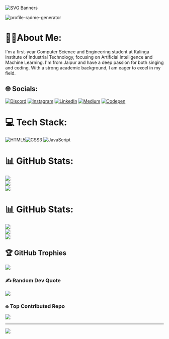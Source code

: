 
![SVG Banners](https://svg-banners.vercel.app/api?type=origin&text1=Hardik%20Gupta%20😃&text2=💖%20An%20Entrepreneur%20,A%20Passionate%20Coder%20and%20Learner&width=900&height=400)


<img height="auto" src="https://komarev.com/ghpvc/?username=technicalranjitofficial&label=Profile%20views&color=0e75b6&style=flat" alt="profile-radme-generator" />



  # 👦🏻About Me:
I'm a first-year Computer Science and Engineering student at Kalinga Institute of Industrial Technology, focusing on Artificial Intelligence and Machine Learning. I'm from Jaipur and have a deep passion for both singing and coding. With a strong academic background, I am eager to excel in my field.


## 🌐 Socials:
[![Discord](https://img.shields.io/badge/Discord-%237289DA.svg?logo=discord&logoColor=white)](https://discord.gg/https://camo.githubusercontent.com/939b5363e8c2433951d755f76895c3f7ab47699a28857f8f04fc7886d988a0c5/68747470733a2f2f696d672e736869656c64732e696f2f7374617469632f76313f6d6573736167653d446973636f7264266c6f676f3d646973636f7264266c6162656c3d26636f6c6f723d373238394441266c6f676f436f6c6f723d7768697465266c6162656c436f6c6f723d267374796c653d666f722d7468652d6261646765) [![Instagram](https://img.shields.io/badge/Instagram-%23E4405F.svg?logo=Instagram&logoColor=white)](https://instagram.com/https://www.instagram.com/hardikguptaofficial63/) [![LinkedIn](https://img.shields.io/badge/LinkedIn-%230077B5.svg?logo=linkedin&logoColor=white)](https://linkedin.com/in/https://www.linkedin.com/in/hardik-gupta-b528072b3/) [![Medium](https://img.shields.io/badge/Medium-12100E?logo=medium&logoColor=white)](https://medium.com/@https://medium.com/@hardikgupta8792) [![Codepen](https://img.shields.io/badge/Codepen-000000?style=for-the-badge&logo=codepen&logoColor=white)](https://codepen.io/https://codepen.io/Hardik-Gupta-the-typescripter) 
# 💻 Tech Stack:
 ![HTML5](https://img.shields.io/badge/html5-%23E34F26.svg?style=flat&logo=html5&logoColor=white)![CSS3](https://img.shields.io/badge/css3-%231572B6.svg?style=flat&logo=css3&logoColor=white) ![JavaScript](https://img.shields.io/badge/javascript-%23323330.svg?style=flat&logo=javascript&logoColor=%23F7DF1E) 
# 📊 GitHub Stats:
![](https://github-readme-stats.vercel.app/api?username=hardikguptaofficialgit&theme=ambient_gradient&hide_border=false&include_all_commits=true&count_private=true)<br/>
![](https://github-readme-streak-stats.herokuapp.com/?user=hardikguptaofficialgit&theme=ambient_gradient&hide_border=false)<br/>
![](https://github-readme-stats.vercel.app/api/top-langs/?username=hardikguptaofficialgit&theme=ambient_gradient&hide_border=false&include_all_commits=true&count_private=true&layout=compact)
# 📊 GitHub Stats:
![](https://github-readme-stats.vercel.app/api?username=hardikguptaofficialgit&theme=ambient_gradient&hide_border=false&include_all_commits=true&count_private=true)<br/>
![](https://github-readme-streak-stats.herokuapp.com/?user=hardikguptaofficialgit&theme=ambient_gradient&hide_border=false)<br/>
![](https://github-readme-stats.vercel.app/api/top-langs/?username=hardikguptaofficialgit&theme=ambient_gradient&hide_border=false&include_all_commits=true&count_private=true&layout=compact)

## 🏆 GitHub Trophies
![](https://github-profile-trophy.vercel.app/?username=hardikguptaofficialgit&theme=radical&no-frame=true&no-bg=true&margin-w=4)

### ✍️ Random Dev Quote
![](https://quotes-github-readme.vercel.app/api?type=horizontal&theme=radical)

### 🔝 Top Contributed Repo
![](https://github-contributor-stats.vercel.app/api?username=hardikguptaofficialgit&limit=5&theme=dark&combine_all_yearly_contributions=true)

---
[![](https://visitcount.itsvg.in/api?id=hardikguptaofficialgit&icon=8&color=0)](https://visitcount.itsvg.in)

